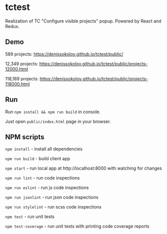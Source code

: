 # tctest

Realization of TC "Configure visible projects" popup. Powered by React and Redux.

## Demo

589 projects: https://denissokolov.github.io/tctest/public/

12,349 projects: https://denissokolov.github.io/tctest/public/projects-12000.html

118,189 projects: https://denissokolov.github.io/tctest/public/projects-118000.html

## Run

Run `npm install && npm run build` in console.

Just open `public/index.html` page in your browser.

## NPM scripts

`npm install` - install all dependencies

`npm run build` - build client app

`npm start` - run local app at http://localhost:8000 with watching for changes

`npm run lint` - run code inspections

`npm run eslint` - run js code inspections

`npm run jsonlint` - run json code inspections

`npm run stylelint` - run scss code inspections

`npm test` - run unit tests

`npm test-coverage` - run unit tests with printing code coverage reports
